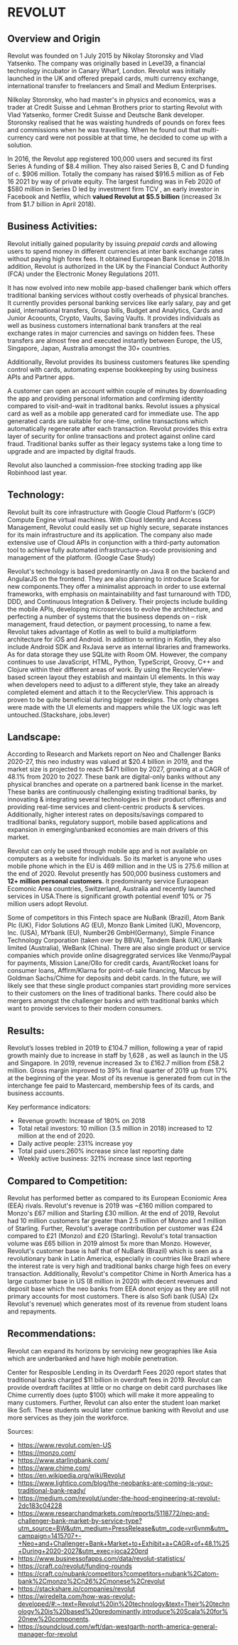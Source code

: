 # REVOLUT

## Overview and Origin

Revolut was founded on 1 July 2015 by Nikolay Storonsky and Vlad Yatsenko. The company was originally based in Level39, a financial technology incubator in Canary Wharf, London. Revolut was initially launched in the UK and offered prepaid cards, multi currency exchange, international transfer to freelancers and Small and Medium Enterprises. 
 
Nilkolay Storonsky, who had master's in physics and economics, was a trader at Credit Suisse and Lehman Brothers prior to starting Revolut with Vlad Yatsenko, former Credit Suisse and Deutsche Bank developer. Storonsky realised that he was waisting hundreds of pounds on forex fees and commissions when he was travelling. When he found out that multi-currency card were not possible at that time, he decided to come up with a  solution.    

In 2016, the Revolut app registered 100,000 users and secured its first Series A funding of $8.4 million. They also raised Series B, C and D funding of c. $906 million. Totally the company has raised $916.5 million as of Feb 16 2021 by way of private equity.  The largest funding was in Feb 2020 of $580 million in Series D led by investment firm TCV , an early investor in Facebook and Netflix, which **valued Revolut at $5.5 billion** (increased 3x from $1.7 billion in April 2018).

## Business Activities:

Revolut initially gained popularity by issuing *prepaid cards* and allowing users to spend money in different currencies at inter bank exchange rates without paying high forex fees. It obtained European Bank license in 2018.In addition, Revolut is authorized in the UK by the Financial Conduct Authority (FCA) under the Electronic Money Regulations 2011.

It has now evolved into new mobile app-based challenger bank which offers traditional banking services without costly overheads of physical branches. It currently provides personal banking services like early salary, pay and get paid, international transfers, Group bills, Budget and Analytics, Cards and Junior Acoounts, Crypto, Vaults, Saving Vaults. It provides individuals as well as business customers international bank transfers at the real exchange rates in major currencies and savings on hidden fees. These transfers are almost free and executed instantly between Europe, the US, Singapore, Japan, Australia amongst the 30+ countries.
 
Additionally, Revolut provides its business customers features like spending control with cards, automating expense bookkeeping by using business APIs and Partner apps.

A customer can open an account within couple of minutes by downloading the app and providing personal information and confirming identity compared to visit-and-wait in traditonal banks. Revolut issues a physical card as well as a mobile app generated card for immediate use. The app generated cards are suitable for one-time, online transactions which automatically regenerate after each transaction. Revolut provides this extra layer of security for online transactions and protect against online card fraud. Traditional banks suffer as their legacy systems take a long time to upgrade and are impacted by digital frauds. 

Revolut also launched a commission-free stocking trading app like Robinhood last year. 

## Technology:
Revolut built its core infrastructure with Google Cloud Platform's (GCP) Compute Engine virtual machines. With Cloud Identity and Access Management, Revolut could easily set up highly secure, separate instances for its main infrastructure and its application. The company also made extensive use of Cloud APIs in conjunction with a third-party automation tool to achieve fully automated infrastructure-as-code provisioning and management of the platform. (Google Case Study)

Revolut's technology is based predominantly on Java 8 on the backend and AngularJS on the frontend. They are also planning to introduce Scala for new components.They offer a minimalist approach in order to use external frameworks, with emphasis on maintainability and fast turnaround with TDD, DDD, and Continuous Integration & Delivery. Their projects include building the mobile APIs, developing microservices to evolve the architecture, and perfecting a number of systems that the business depends on – risk management, fraud detection, or payment processing, to name a few. Revolut takes advantage of Kotlin as well to build a multiplatform architecture for iOS and Android. In addition to writing in Kotlin, they also include Android SDK and RxJava serve as internal libraries and frameworks. As for data storage they use SQLite with Room OM. However, the company continues to use JavaScript, HTML, Python, TypeScript, Groovy, C++ and Clojure within their different areas of work. By using the RecyclerView-based screen layout they establish and maintain UI elements. In this way when developers need to adjust to a different style, they take an already completed element and attach it to the RecyclerView. This approach is proven to be quite beneficial during bigger redesigns. The only changes were made with the UI elements and mappers while the UX logic was left untouched.(Stackshare, jobs.lever)

## Landscape:

According to Research and Markets report on Neo and Challenger Banks 2020-27, this neo industry was valued at $20.4 billion in 2019, and the market size is projected to reach $471 billion by 2027, growing at a CAGR of 48.1% from 2020 to 2027. These bank are digital-only banks without any physical branches and operate on a partnered bank license in the market. These banks are continuously challenging existing traditional banks, by innovating & integrating several technologies in their product offerings and providing real-time services and client-centric products & services. Additionally, higher interest rates on deposits/savings compared to traditional banks, regulatory support, mobile based applications and expansion in emerging/unbanked economies are main drivers of this market.

Revolut can only be used through mobile app and is not available on computers as a website for individuals. So its market is anyone who uses mobile phone which in the EU is 469 million and in the US is 275.6 million at the end of 2020. Revolut presently has 500,000 business customers and **12+ million personal customers.** It predominanty service  Euraopean Ecomonic Area countries, Switzerland, Australia and recently launched services in USA.There is significant growth potential evenif 10% or 75 million users adopt Revolut.
 
Some of competitors in this Fintech space are NuBank (Brazil), Atom Bank Plc (UK), Fidor Solutions AG (EU), Monzo Bank Limited (UK), Movencorp, Inc. (USA), MYbank (EU), Number26 GmbH(Germany), Simple Finance Technology Corporation (taken over by BBVA), Tandem Bank (UK),UBank limited (Australia), WeBank (China). There are also single product or service companies which provide online disagreggrated services like Venmo/Paypal for payments, Mission Lane/Ollo for credit cards, Avant/Rocket loans for consumer loans, Affirm/Klarna for point-of-sale financing, Marcus by Goldman Sachs/Chime for deposits and debit cards. In the future, we will likely see that these single product companies start providing more services to their customers on the lines of traditional banks. There could also be mergers amongst the challenger banks and with traditional banks which want to provide services to their modern consumers.   

## Results:

Revolut’s losses trebled in 2019 to £104.7 million, following a year of rapid growth mainly due to increase in staff by 1,628 , as well as launch in the US and Singapore. In 2019, revenue increased 3x to £162.7 million from £58.2 million. Gross margin improved to 39% in final quarter of 2019 up from 17% at the beginning of the year. Most of its revenue is generated from cut in the interchange fee paid to Mastercard, membership fees of its cards, and business accounts.

Key performance indicators:
* Revenue growth: Increase of 180% on 2018
* Total retail investors: 10 million (3.5 million in 2018) increased to 12 million at the end of 2020.
* Daily active people: 231% increase yoy
* Total paid users:260% increase since last reporting date
* Weekly active business: 321% increase since last reporting


## Compared to Competition:

Revolut has performed better as compared to its European Econiomic Area (EEA) rivals. Revolut's revenue is 2019 was ~£160 million compared to Monzo's £67 million and Starling £30 million. At the end of  2019, Revolut had 10 million customers far greater than 2.5 million of Monzo and 1 million of Starling. Further, Revolut's average contribution per customer was £24 compared to £21 (Monzo) and £20 (Starling). Revolut's total transaction volume was £65 billion in 2019 almost 5x more than Monzo. However, Revolut's customer base is half that of NuBank (Brazil) which is seen as a revolutionary bank in Latin America, especially in countries like Brazil where the interest rate is very high and traditional banks charge high fees on every transaction. Additionally, Revolut's competitor Chime in North America has a large customer base in US (8 million in 2020) with decent revenues and deposit base which the neo banks from EEA donot enjoy as they are still not primary accounts for most customers. There is also Sofi bank (USA) (2x Revolut's revenue) which generates most of its revenue from student loans and repayments.


## Recommendations:

Revolut can expand its horizons by servicing new geographies like Asia which are underbanked and have high mobile penetration.  

Center for Resposible Lending in its Overdarft Fees 2020 report states that traditional banks charged $11 billion in overdraft fees in 2019. Revolut can provide overdraft facilites at little or no charge on debit card purchases like Chime currently does (upto $100) which will make it more appealing to many customers.  Further, Revolut can also enter the student loan market like Sofi. These students would later continue banking with Revolut and use more services as they join the workforce.


Sources:
* https://www.revolut.com/en-US
* https://monzo.com/
* https://www.starlingbank.com/
* https://www.chime.com/
* https://en.wikipedia.org/wiki/Revolut
* https://www.lightico.com/blog/the-neobanks-are-coming-is-your-traditional-bank-ready/
* https://medium.com/revolut/under-the-hood-engineering-at-revolut-2dc183c04228
* https://www.researchandmarkets.com/reports/5118772/neo-and-challenger-bank-market-by-service-type?utm_source=BW&utm_medium=PressRelease&utm_code=vr6vnm&utm_campaign=1415707+-+Neo+and+Challenger+Bank+Market+to+Exhibit+a+CAGR+of+48.1%25+During+2020-2027&utm_exec=joca220prd
* https://www.businessofapps.com/data/revolut-statistics/
* https://craft.co/revolut/funding-rounds
* https://craft.co/nubank/competitors?competitors=nubank%2Catom-bank%2Cmonzo%2Cn26%2Cmonese%2Crevolut
* https://stackshare.io/companies/revolut
* https://wiredelta.com/how-was-revolut-developed/#:~:text=Revolut%20in%20technology&text=Their%20technology%20is%20based%20predominantly,introduce%20Scala%20for%20new%20components.
* https://soundcloud.com/wft/dan-westgarth-north-america-general-manager-for-revolut
 